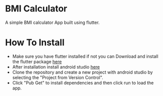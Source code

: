 
# BMI Calculator

   A simple BMI calculator App built using flutter.

# How To Install
   - Make sure you have flutter installed if not you can Download and install the flutter package [here](https://flutter.dev/docs/get-started/install)
   - After installation install android studio [here](https://developer.android.com/studio)
   - Clone the repository and create a new project with android studio by selecting the "Project from Version Control".
   - Click "Pub Get" to install dependencies and then click run to load the app.
   
